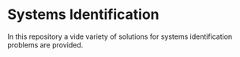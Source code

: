 # Systems Identification
In this repository a vide variety of solutions for systems identification problems are provided.
